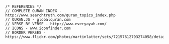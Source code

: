 	/* REFERENCES */
	// COMPLETE QURAN INDEX - http://www.searchtruth.com/quran_topics_index.php
	// QURAN.JS - globalquran.com
	// VERSE BY VERSE - http://www.everyayah.com/
	// ICONS - www.iconfinder.com
	// BORDER VERSES - https://www.flickr.com/photos/martinlatter/sets/72157612793274058/detail/